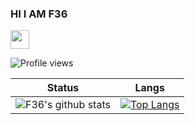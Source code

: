 <h3 align="left">HI I AM F36</h3> <img src="https://raw.githubusercontent.com/MartinHeinz/MartinHeinz/master/wave.gif" width="30px">


![Profile views](https://gpvc.arturio.dev/F36)


Status | Langs
 --- | ---
![F36's github stats](https://github-readme-stats.vercel.app/api?username=f36&theme=dark&show_icons=true) | [![Top Langs](https://github-readme-stats.vercel.app/api/top-langs/?username=f36&langs_count=8)](https://github.com/f36/)


